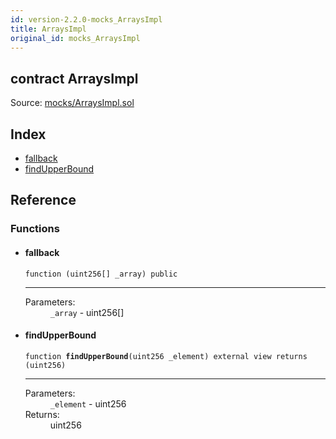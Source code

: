 ```yaml
---
id: version-2.2.0-mocks_ArraysImpl
title: ArraysImpl
original_id: mocks_ArraysImpl
---
```


<div class="contract-doc"><div class="contract"><h2 class="contract-header"><span class="contract-kind">contract</span> ArraysImpl</h2><div class="source">Source: <a href="https://github.com/OpenZeppelin/zeppelin-solidity/blob/v2.2.0/contracts/mocks/ArraysImpl.sol" target="_blank">mocks/ArraysImpl.sol</a></div></div><div class="index"><h2>Index</h2><ul><li><a href="mocks_ArraysImpl.html#">fallback</a></li><li><a href="mocks_ArraysImpl.html#findUpperBound">findUpperBound</a></li></ul></div><div class="reference"><h2>Reference</h2><div class="functions"><h3>Functions</h3><ul><li><div class="item function"><span id="fallback" class="anchor-marker"></span><h4 class="name">fallback</h4><div class="body"><code class="signature">function <strong></strong><span>(uint256[] _array) </span><span>public </span></code><hr/><dl><dt><span class="label-parameters">Parameters:</span></dt><dd><div><code>_array</code> - uint256[]</div></dd></dl></div></div></li><li><div class="item function"><span id="findUpperBound" class="anchor-marker"></span><h4 class="name">findUpperBound</h4><div class="body"><code class="signature">function <strong>findUpperBound</strong><span>(uint256 _element) </span><span>external </span><span>view </span><span>returns  (uint256) </span></code><hr/><dl><dt><span class="label-parameters">Parameters:</span></dt><dd><div><code>_element</code> - uint256</div></dd><dt><span class="label-return">Returns:</span></dt><dd>uint256</dd></dl></div></div></li></ul></div></div></div>
